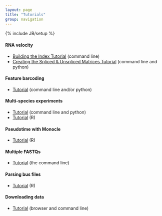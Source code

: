 ```yaml
---
layout: page
title: "Tutorials"
group: navigation
---
```


{% include JB/setup %}

#### RNA velocity
- [Building the Index Tutorial](velocity_index_tutorial.html) (command line)
- [Creating the Spliced & Unspliced Matrices Tutorial](velocity_tutorial.html) (command line and python)

#### Feature barcoding
- [Tutorial](kite_tutorial.html) (command line and/or python)

#### Multi-species experiments
- [Tutorial](species_mixing_tutorial.html) (command line and python)
- [Tutorial](https://bustools.github.io/BUS_notebooks_R/10xv2.html) (R)

#### Pseudotime with Monocle
- [Tutorial](https://bustools.github.io/BUS_notebooks_R/monocle2.html) (R)

#### Multiple FASTQs 
- [Tutorial](multiple_files_tutorial.html) (the command line)

#### Parsing bus files
- [Tutorial](https://bustools.github.io/BUS_notebooks_R/10xv3.html) (R)

#### Downloading data
- [Tutorial](data_tutorial.html) (browser and command line)
